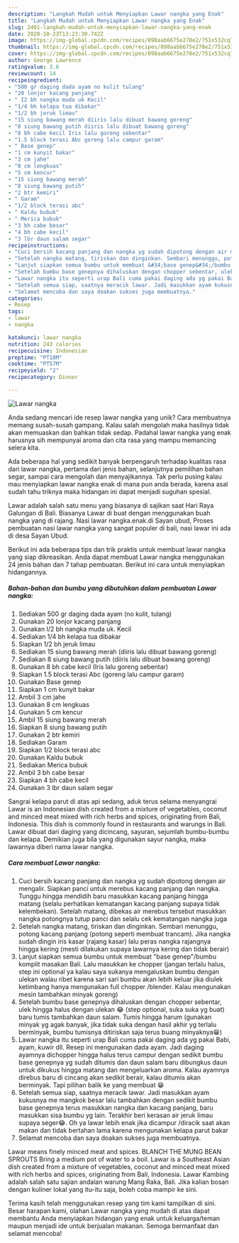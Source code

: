 ```yaml
---
description: "Langkah Mudah untuk Menyiapkan Lawar nangka yang Enak"
title: "Langkah Mudah untuk Menyiapkan Lawar nangka yang Enak"
slug: 2401-langkah-mudah-untuk-menyiapkan-lawar-nangka-yang-enak
date: 2020-10-23T13:23:30.742Z
image: https://img-global.cpcdn.com/recipes/898aab6675e278e2/751x532cq70/lawar-nangka-foto-resep-utama.jpg
thumbnail: https://img-global.cpcdn.com/recipes/898aab6675e278e2/751x532cq70/lawar-nangka-foto-resep-utama.jpg
cover: https://img-global.cpcdn.com/recipes/898aab6675e278e2/751x532cq70/lawar-nangka-foto-resep-utama.jpg
author: George Lawrence
ratingvalue: 3.6
reviewcount: 14
recipeingredient:
- "500 gr daging dada ayam no kulit tulang"
- "20 lonjor kacang panjang"
- " I2 bh nangka muda uk Kecil"
- "1/4 bh kelapa tua dibakar"
- "1/2 bh jeruk limau"
- "15 siung bawang merah diiris lalu dibuat bawang goreng"
- "8 siung bawang putih diiris lalu dibuat bawang goreng"
- "8 bh cabe kecil Iris lalu goreng sebentar"
- "1.5 block terasi Abc goreng lalu campur garam"
- " Base genep"
- "1 cm kunyit bakar"
- "3 cm jahe"
- "8 cm lengkuas"
- "5 cm kencur"
- "15 siung bawang merah"
- "8 siung bawang putih"
- "2 btr kemiri"
- " Garam"
- "1/2 block terasi abc"
- " Kaldu bubuk"
- " Merica bubuk"
- "3 bh cabe besar"
- "4 bh cabe kecil"
- "3 lbr daun salam segar"
recipeinstructions:
- "Cuci bersih kacang panjang dan nangka yg sudah dipotong dengan air mengalir. Siapkan panci untuk merebus kacang panjang dan nangka. Tunggu hingga mendidih baru masukkan kacang panjang hingga matang (selalu perhatikan kematangan kacang panjang supaya tidak kelembekan). Setelah matang, dibekas air merebus tersebut masukkan nangka potongnya tutup panci dan selalu cek kematangan nangka juga"
- "Setelah nangka matang, tiriskan dan dinginkan. Sembari menunggu, potong kacang panjang (potong seperti membuat trancam). Jika nangka sudah dingin iris kasar (rajang kasar) lalu peras nangka rajangnya hingga kering (mesti dilakukan supaya lawarnya kering dan tidak berair)"
- "Lanjut siapkan semua bumbu untuk membuat &#34;base genep&#34;/bumbu komplit masakan Bali. Lalu masukkan ke chopper (jangan terlalu halus, step ini optional ya kalau saya sukanya mengaluskan bumbu dengan ulekan walau ribet karena sari sari bumbu akan lebih keluar jika diulek ketimbang hanya mengunakan full chopper /blender. Kalau mengunakan mesin tambahkan minyak goreng)"
- "Setelah bumbu base genepnya dihaluskan dengan chopper sebentar, ulek hingga halus dengan ulekan 😂 (step optional, suka suka yg buat) baru tumis tambahkan daun salam. Tumis hingga harum (gunakan minyak yg agak banyak, jika tidak suka dengan hasil akhir yg terlalu berminyak, bumbu tumisnya ditiriskan saja terus buang minyaknya😁)"
- "Lawar nangka itu seperti urap Bali cuma pakai daging ada yg pakai Babi, ayam, kuwir dll. Resep ini mengunakan dada ayam. Jadi daging ayamnya dichopper hingga halus terus campur dengan sedikit bumbu base genepnya yg sudah ditumis dan daun salam baru dibungkus daun untuk dikukus hingga matang dan mengeluarkan aroma. Kalau ayamnya direbus baru di cincang akan sedikit berair, kalau ditumis akan berminyak. Tapi pilihan balik ke yang membuat 😁"
- "Setelah semua siap, saatnya meracik lawar. Jadi masukkan ayam kukusnya me mangkok besar lalu tambahkan dengan sedikit bumbu base genepnya terus masukkan nangka dan kacang panjang, baru masukkan sisa bumbu yg lain. Terakhir beri kerasan air jeruk limau supaya seger😂. Oh ya lawar lebih enak jika dicampur /diracik saat akan makan dan tidak bertahan lama karena mengunakan kelapa parut bakar"
- "Selamat mencoba dan saya doakan sukses juga membuatnya."
categories:
- Resep
tags:
- lawar
- nangka

katakunci: lawar nangka 
nutrition: 243 calories
recipecuisine: Indonesian
preptime: "PT18M"
cooktime: "PT57M"
recipeyield: "2"
recipecategory: Dinner

---
```



![Lawar nangka](https://img-global.cpcdn.com/recipes/898aab6675e278e2/751x532cq70/lawar-nangka-foto-resep-utama.jpg)

Anda sedang mencari ide resep lawar nangka yang unik? Cara membuatnya memang susah-susah gampang. Kalau salah mengolah maka hasilnya tidak akan memuaskan dan bahkan tidak sedap. Padahal lawar nangka yang enak harusnya sih mempunyai aroma dan cita rasa yang mampu memancing selera kita.

Ada beberapa hal yang sedikit banyak berpengaruh terhadap kualitas rasa dari lawar nangka, pertama dari jenis bahan, selanjutnya pemilihan bahan segar, sampai cara mengolah dan menyajikannya. Tak perlu pusing kalau mau menyiapkan lawar nangka enak di mana pun anda berada, karena asal sudah tahu triknya maka hidangan ini dapat menjadi suguhan spesial.

Lawar adalah salah satu menu yang biasanya di sajikan saat Hari Raya Galungan di Bali. Biasanya Lawar di buat dengan menggunakan buah nangka yang di rajang. Nasi lawar nangka.enak.di Sayan ubud, Proses pembuatan nasi lawar nangka yang sangat populer di bali, nasi lawar ini ada di desa Sayan Ubud.


Berikut ini ada beberapa tips dan trik praktis untuk membuat lawar nangka yang siap dikreasikan. Anda dapat membuat Lawar nangka menggunakan 24 jenis bahan dan 7 tahap pembuatan. Berikut ini cara untuk menyiapkan hidangannya.

<!--inarticleads1-->

##### Bahan-bahan dan bumbu yang dibutuhkan dalam pembuatan Lawar nangka:

1. Sediakan 500 gr daging dada ayam (no kulit, tulang)
1. Gunakan 20 lonjor kacang panjang
1. Gunakan  I/2 bh nangka muda uk. Kecil
1. Sediakan 1/4 bh kelapa tua dibakar
1. Siapkan 1/2 bh jeruk limau
1. Sediakan 15 siung bawang merah (diiris lalu dibuat bawang goreng)
1. Sediakan 8 siung bawang putih (diiris lalu dibuat bawang goreng)
1. Gunakan 8 bh cabe kecil (Iris lalu goreng sebentar)
1. Siapkan 1.5 block terasi Abc (goreng lalu campur garam)
1. Gunakan  Base genep
1. Siapkan 1 cm kunyit bakar
1. Ambil 3 cm jahe
1. Gunakan 8 cm lengkuas
1. Gunakan 5 cm kencur
1. Ambil 15 siung bawang merah
1. Siapkan 8 siung bawang putih
1. Gunakan 2 btr kemiri
1. Sediakan  Garam
1. Siapkan 1/2 block terasi abc
1. Gunakan  Kaldu bubuk
1. Sediakan  Merica bubuk
1. Ambil 3 bh cabe besar
1. Siapkan 4 bh cabe kecil
1. Gunakan 3 lbr daun salam segar


Sangrai kelapa parut di atas api sedang, aduk terus selama menyangrai Lawar is an Indonesian dish created from a mixture of vegetables, coconut and minced meat mixed with rich herbs and spices, originating from Bali, Indonesia. This dish is commonly found in restaurants and warungs in Bali. Lawar dibuat dari daging yang dicincang, sayuran, sejumlah bumbu-bumbu dan kelapa. Demikian juga bila yang digunakan sayur nangka, maka lawarnya diberi nama lawar nangka. 

<!--inarticleads2-->

##### Cara membuat Lawar nangka:

1. Cuci bersih kacang panjang dan nangka yg sudah dipotong dengan air mengalir. Siapkan panci untuk merebus kacang panjang dan nangka. Tunggu hingga mendidih baru masukkan kacang panjang hingga matang (selalu perhatikan kematangan kacang panjang supaya tidak kelembekan). Setelah matang, dibekas air merebus tersebut masukkan nangka potongnya tutup panci dan selalu cek kematangan nangka juga
1. Setelah nangka matang, tiriskan dan dinginkan. Sembari menunggu, potong kacang panjang (potong seperti membuat trancam). Jika nangka sudah dingin iris kasar (rajang kasar) lalu peras nangka rajangnya hingga kering (mesti dilakukan supaya lawarnya kering dan tidak berair)
1. Lanjut siapkan semua bumbu untuk membuat &#34;base genep&#34;/bumbu komplit masakan Bali. Lalu masukkan ke chopper (jangan terlalu halus, step ini optional ya kalau saya sukanya mengaluskan bumbu dengan ulekan walau ribet karena sari sari bumbu akan lebih keluar jika diulek ketimbang hanya mengunakan full chopper /blender. Kalau mengunakan mesin tambahkan minyak goreng)
1. Setelah bumbu base genepnya dihaluskan dengan chopper sebentar, ulek hingga halus dengan ulekan 😂 (step optional, suka suka yg buat) baru tumis tambahkan daun salam. Tumis hingga harum (gunakan minyak yg agak banyak, jika tidak suka dengan hasil akhir yg terlalu berminyak, bumbu tumisnya ditiriskan saja terus buang minyaknya😁)
1. Lawar nangka itu seperti urap Bali cuma pakai daging ada yg pakai Babi, ayam, kuwir dll. Resep ini mengunakan dada ayam. Jadi daging ayamnya dichopper hingga halus terus campur dengan sedikit bumbu base genepnya yg sudah ditumis dan daun salam baru dibungkus daun untuk dikukus hingga matang dan mengeluarkan aroma. Kalau ayamnya direbus baru di cincang akan sedikit berair, kalau ditumis akan berminyak. Tapi pilihan balik ke yang membuat 😁
1. Setelah semua siap, saatnya meracik lawar. Jadi masukkan ayam kukusnya me mangkok besar lalu tambahkan dengan sedikit bumbu base genepnya terus masukkan nangka dan kacang panjang, baru masukkan sisa bumbu yg lain. Terakhir beri kerasan air jeruk limau supaya seger😂. Oh ya lawar lebih enak jika dicampur /diracik saat akan makan dan tidak bertahan lama karena mengunakan kelapa parut bakar
1. Selamat mencoba dan saya doakan sukses juga membuatnya.


Lawar means finely minced meat and spices. BLANCH THE MUNG BEAN SPROUTS Bring a medium pot of water to a boil. Lawar is a Southeast Asian dish created from a mixture of vegetables, coconut and minced meat mixed with rich herbs and spices, originating from Bali, Indonesia. Lawar Kambing adalah salah satu sajian andalan warung Mang Raka, Bali. Jika kalian bosan dengan kuliner lokal yang itu-itu saja, boleh coba mampir ke sini. 

Terima kasih telah menggunakan resep yang tim kami tampilkan di sini. Besar harapan kami, olahan Lawar nangka yang mudah di atas dapat membantu Anda menyiapkan hidangan yang enak untuk keluarga/teman maupun menjadi ide untuk berjualan makanan. Semoga bermanfaat dan selamat mencoba!
